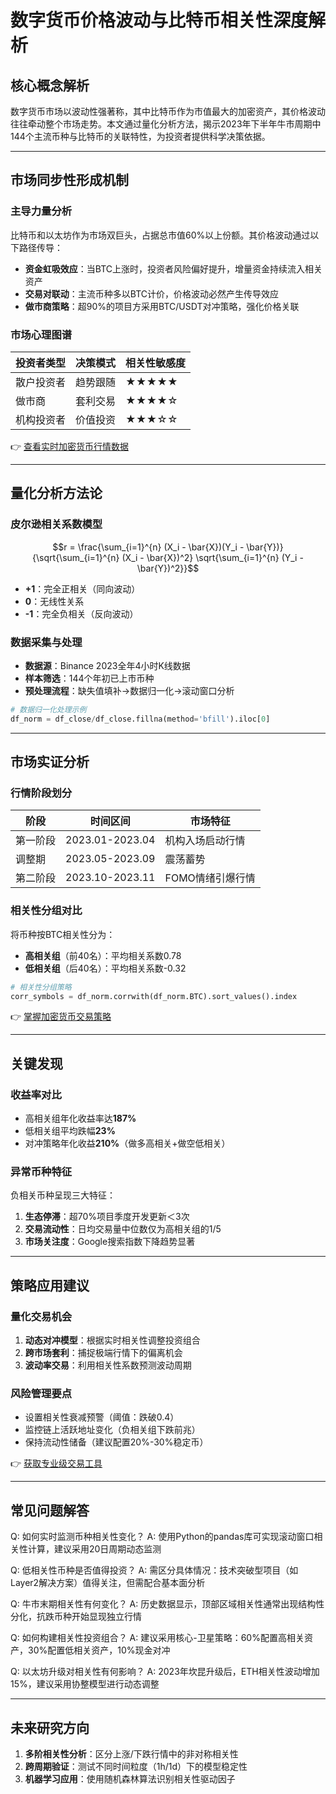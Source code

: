 # 数字货币价格波动与比特币相关性深度解析

## 核心概念解析

数字货币市场以波动性强著称，其中比特币作为市值最大的加密资产，其价格波动往往牵动整个市场走势。本文通过量化分析方法，揭示2023年下半年牛市周期中144个主流币种与比特币的关联特性，为投资者提供科学决策依据。

---

## 市场同步性形成机制

### 主导力量分析
比特币和以太坊作为市场双巨头，占据总市值60%以上份额。其价格波动通过以下路径传导：
- **资金虹吸效应**：当BTC上涨时，投资者风险偏好提升，增量资金持续流入相关资产
- **交易对联动**：主流币种多以BTC计价，价格波动必然产生传导效应
- **做市商策略**：超90%的项目方采用BTC/USDT对冲策略，强化价格关联

### 市场心理图谱
| 投资者类型 | 决策模式 | 相关性敏感度 |
|------------|----------|--------------|
| 散户投资者 | 趋势跟随 | ★★★★★       |
| 做市商     | 套利交易 | ★★★★☆       |
| 机构投资者 | 价值投资 | ★★★☆☆       |

👉 [查看实时加密货币行情数据](https://bit.ly/okx_welcome)

---

## 量化分析方法论

### 皮尔逊相关系数模型
$$r = \frac{\sum_{i=1}^{n} (X_i - \bar{X})(Y_i - \bar{Y})}{\sqrt{\sum_{i=1}^{n} (X_i - \bar{X})^2} \sqrt{\sum_{i=1}^{n} (Y_i - \bar{Y})^2}}$$

- **+1**：完全正相关（同向波动）
- **0**：无线性关系
- **-1**：完全负相关（反向波动）

### 数据采集与处理
- **数据源**：Binance 2023全年4小时K线数据
- **样本筛选**：144个年初已上市币种
- **预处理流程**：缺失值填补→数据归一化→滚动窗口分析

```python
# 数据归一化处理示例
df_norm = df_close/df_close.fillna(method='bfill').iloc[0]
```

---

## 市场实证分析

### 行情阶段划分
| 阶段       | 时间区间     | 市场特征           |
|------------|--------------|--------------------|
| 第一阶段   | 2023.01-2023.04 | 机构入场启动行情   |
| 调整期     | 2023.05-2023.09 | 震荡蓄势           |
| 第二阶段   | 2023.10-2023.11 | FOMO情绪引爆行情   |

### 相关性分组对比
将币种按BTC相关性分为：
- **高相关组**（前40名）：平均相关系数0.78
- **低相关组**（后40名）：平均相关系数-0.32

```python
# 相关性分组策略
corr_symbols = df_norm.corrwith(df_norm.BTC).sort_values().index
```

👉 [掌握加密货币交易策略](https://bit.ly/okx_welcome)

---

## 关键发现

### 收益率对比
- 高相关组年化收益率达**187%**
- 低相关组平均跌幅**23%**
- 对冲策略年化收益**210%**（做多高相关+做空低相关）

### 异常币种特征
负相关币种呈现三大特征：
1. **生态停滞**：超70%项目季度开发更新＜3次
2. **交易流动性**：日均交易量中位数仅为高相关组的1/5
3. **市场关注度**：Google搜索指数下降趋势显著

---

## 策略应用建议

### 量化交易机会
1. **动态对冲模型**：根据实时相关性调整投资组合
2. **跨市场套利**：捕捉极端行情下的偏离机会
3. **波动率交易**：利用相关性系数预测波动周期

### 风险管理要点
- 设置相关性衰减预警（阈值：跌破0.4）
- 监控链上活跃地址变化（负相关组下跌前兆）
- 保持流动性储备（建议配置20%-30%稳定币）

👉 [获取专业级交易工具](https://bit.ly/okx_welcome)

---

## 常见问题解答

Q: 如何实时监测币种相关性变化？
A: 使用Python的pandas库可实现滚动窗口相关性计算，建议采用20日周期动态监测

Q: 低相关性币种是否值得投资？
A: 需区分具体情况：技术突破型项目（如Layer2解决方案）值得关注，但需配合基本面分析

Q: 牛市末期相关性有何变化？
A: 历史数据显示，顶部区域相关性通常出现结构性分化，抗跌币种开始显现独立行情

Q: 如何构建相关性投资组合？
A: 建议采用核心-卫星策略：60%配置高相关资产，30%配置低相关资产，10%现金对冲

Q: 以太坊升级对相关性有何影响？
A: 2023年坎昆升级后，ETH相关性波动增加15%，建议采用协整模型进行动态调整

---

## 未来研究方向

1. **多阶相关性分析**：区分上涨/下跌行情中的非对称相关性
2. **跨周期验证**：测试不同时间粒度（1h/1d）下的模型稳定性
3. **机器学习应用**：使用随机森林算法识别相关性驱动因子

